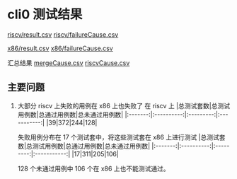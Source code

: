 # cli0 测试结果

[riscv/result.csv](./riscv/result.csv) [riscv/failureCause.csv](./riscv/failureCause.csv)

[x86/result.csv](./x86/result.csv) [x86/failureCause.csv](./x86/failureCause.csv)

汇总结果 [mergeCause.csv](./mergeCause.csv) [riscvCause.csv](./riscvCause.csv)

## 主要问题

1. 大部分 riscv 上失败的用例在 x86 上也失败了
   在 riscv 上
   |总测试套数|总测试用例数|总通过用例数|总未通过用例数|
   |:-------:|:----------:|:---------:|:-----------:|
   |39|372|244|128|
   
   失败用例分布在 17 个测试套中，将这些测试套在 x86 上进行测试
   |总测试套数|总测试用例数|总通过用例数|总未通过用例数|
   |:-------:|:----------:|:---------:|:-----------:|
   |17|311|205|106|

   128 个未通过用例中 106 个在 x86 上也不能测试通过。
